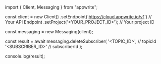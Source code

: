 import { Client, Messaging } from "appwrite";

const client = new Client()
    .setEndpoint('https://cloud.appwrite.io/v1') // Your API Endpoint
    .setProject('&lt;YOUR_PROJECT_ID&gt;'); // Your project ID

const messaging = new Messaging(client);

const result = await messaging.deleteSubscriber(
    '<TOPIC_ID>', // topicId
    '<SUBSCRIBER_ID>' // subscriberId
);

console.log(result);
